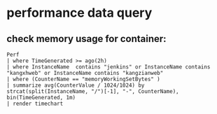 # performance data query

## check memory usage for container: 

    Perf
    | where TimeGenerated >= ago(2h)
    | where InstanceName  contains "jenkins" or InstanceName contains "kangxhweb" or InstanceName contains "kangzianweb"
    | where (CounterName == "memoryWorkingSetBytes" )
    | summarize avg(CounterValue / 1024/1024) by strcat(split(InstanceName, "/")[-1], "-", CounterName), bin(TimeGenerated, 1m)
    | render timechart